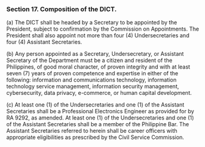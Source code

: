 ### Section 17. Composition of the DICT.

(a) The DICT shall be headed by a Secretary to be appointed by the President, subject to confirmation by the Commission on Appointments.
The President shall also appoint not more than four (4) Undersecretaries and four (4) Assistant Secretaries.

(b) Any person appointed as a Secretary, Undersecretary, or Assistant Secretary of the Department must be a citizen and resident of the Philippines,
of good moral character, of proven integrity and with at least seven (7) years of proven competence and expertise in either of the following:
information and communications technology, information technology service management, information security management, cybersecurity, data privacy,
e-commerce, or human capital development.

(c) At least one (1) of the Undersecretaries and one (1) of the Assistant Secretaries shall be a Professional Electronics Engineer as provided for
by RA 9292, as amended. At least one (1) of the Undersecretaries and one (1) of the Assistant Secretaries shall be a member of the Philippine Bar.
The Assistant Secretaries referred to herein shall be career officers with appropriate eligibilities as prescribed by the Civil Service Commission.
